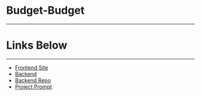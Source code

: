 # Budget-Budget

<hr/>

# Links Below

<hr/>

- [Frontend Site](https://luis-budget-manager.netlify.app)
- [Backend](https://luis-budget-backend-app.herokuapp.com)
- [Backend Repo](https://github.com/Lortiz528/Luis-backend-budget)
- [Project Prompt](https://github.com/joinpursuit/budgeting-app-project-prompt)
